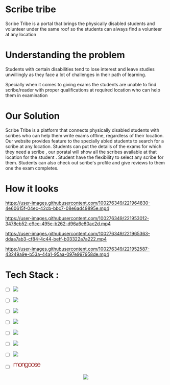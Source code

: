
# Scribe tribe

Scribe Tribe is a portal that brings the physically disabled students and volunteer under the same roof so the 
students can always find a volunteer 
at any location



# Understanding the problem

Students with certain disabilities tend to 
lose interest and leave studies unwillingly as 
they face a lot of challenges in their path of 
learning.  

Specially when it comes to giving exams the 
students are unable to find scribe/reader with 
proper qualifications at required location who 
can help them in examination


# Our Solution

Scribe Tribe is a platform that connects physically disabled students with scribes who can help them write exams offline, regardless of their location. Our website provides feature to the specially abled students to search for a scribe at any location. Students can put the details of the exams for which they need a scribe , our poratal will show all the scribes available at that location for the student . Student have the flexibility to select any scribe for them. Students can also check out scribe's profile and give reviews to them one the exam completes.



# How it looks

https://user-images.githubusercontent.com/100276349/221964830-4e60615f-04ec-42cb-bbc7-08e6ad49895e.mp4

https://user-images.githubusercontent.com/100276349/221953012-3478eb52-e9ce-495e-b262-d96a6e80ac2d.mp4

https://user-images.githubusercontent.com/100276349/221965363-ddaa7ab3-cf84-4c44-beff-b03322a7a222.mp4

https://user-images.githubusercontent.com/100276349/221952587-43249a9e-b53a-44a1-95aa-097e997958de.mp4


# Tech Stack :
- [ ] <img src="https://img.shields.io/badge/MongoDB-white?style=for-the-badge&logo=mongodb&logoColor=4EA94B"> <!--MongoDB-->
- [ ] <img src="https://img.shields.io/badge/Express.js-000000?style=for-the-badge&logo=express&logoColor=white"> <!--Expressjs--> 
- [ ]  <img src="https://img.shields.io/badge/Node.js-339933?style=for-the-badge&logo=nodedotjs&logoColor=white"> <!--NodeJs-->
- [ ] <img src="https://img.shields.io/badge/React_Router-CA4245?style=for-the-badge&logo=react-router&logoColor=white"> <!--React-Router-Dom-->
- [ ]  <img src="https://img.shields.io/badge/JavaScript-323330?style=for-the-badge&logo=javascript&logoColor=F7DF1E"> <!--JavaScript-->  
- [ ] <img src="https://img.shields.io/badge/npm-CB3837?style=for-the-badge&logo=npm&logoColor=white"><!--Npm-->
- [ ] <img src="https://img.shields.io/badge/CSS3-1572B6?style=for-the-badge&logo=css3&logoColor=white"> <!--CSS3-->
- [ ] <img src="https://github.com/MarioTerron/logo-images/blob/master/logos/mongoose.png" height="20"> <!--Mongoose-->


<p align="center"><img src="https://user-images.githubusercontent.com/100276349/221968163-b7c121f6-5086-4ed3-aa29-6ddff43180f7.png"></p>
